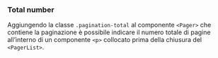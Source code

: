 ### Total number

Aggiungendo la classe `.pagination-total` al componente `<Pager>` che contiene la paginazione è possibile indicare il numero totale di pagine all’interno di un componente `<p>` collocato prima della chiusura del `<PagerList>`.

<!-- STORY -->
